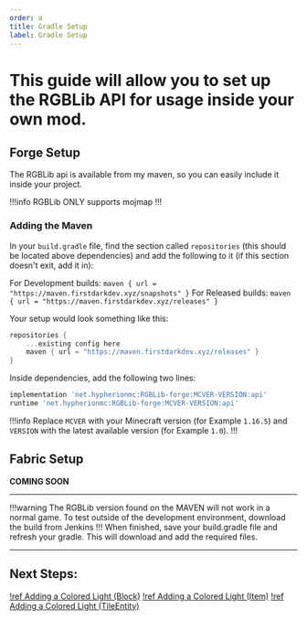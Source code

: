 ```yaml
---
order: a
title: Gradle Setup
label: Gradle Setup
---
```


# This guide will allow you to set up the RGBLib API for usage inside your own mod.

## Forge Setup
The RGBLib api is available from my maven, so you can easily include it inside your project.

!!!info
RGBLib ONLY supports mojmap
!!!

### Adding the Maven
In your `build.gradle` file, find the section called `repositories` (this should be located above dependencies) and add the following to it (if this section doesn't exit, add it in):

For Development builds:
`maven { url = "https://maven.firstdarkdev.xyz/snapshots" }`
For Released builds:
`maven { url = "https://maven.firstdarkdev.xyz/releases" }`

Your setup would look something like this:
```gradle
repositories {
    ...existing config here
    maven { url = "https://maven.firstdarkdev.xyz/releases" }
}
```

Inside dependencies, add the following two lines:
```gradle
implementation 'net.hypherionmc:RGBLib-forge:MCVER-VERSION:api'
runtime 'net.hypherionmc:RGBLib-forge:MCVER-VERSION:api'
```

!!!info
Replace `MCVER` with your Minecraft version (for Example `1.16.5`) and `VERSION` with the latest available version (for Example `1.0`).
!!!
&nbsp;
## Fabric Setup

**COMING SOON**

---

!!!warning
The RGBLib version found on the MAVEN will not work in a normal game. To test outside of the development environment, download the build from Jenkins
!!!
When finished, save your build.gradle file and refresh your gradle. This will download and add the required files.

---

## Next Steps:

[!ref Adding a Colored Light (Block)](/rgblib/mod-dev-api/coloredblock/)
[!ref Adding a Colored Light (Item)](/rgblib/mod-dev-api/coloreditem/)
[!ref Adding a Colored Light (TileEntity)](/rgblib/mod-dev-api/coloredte/)
